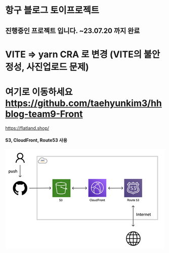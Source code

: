 # 항구 블로그 토이프로젝트

## 진행중인 프로젝트 입니다. ~23.07.20 까지 완료

# VITE => yarn CRA 로 변경 (VITE의 불안정성, 사진업로드 문제)

# 여기로 이동하세요 https://github.com/taehyunkim3/hhblog-team9-Front

https://flatland.shop/

#### S3, CloudFront, Route53 사용

<img src="./src/lib/img/readme1.png">
